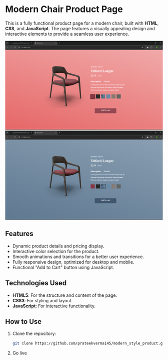 # Modern Chair Product Page

This is a fully functional product page for a modern chair, built with **HTML**, **CSS**, and **JavaScript**. The page features a visually appealing design and interactive elements to provide a seamless user experience.

![Preview](./images//ss1.png)
![Preview](./images//ss2.png)
## Features

- Dynamic product details and pricing display.
- Interactive color selection for the product.
- Smooth animations and transitions for a better user experience.
- Fully responsive design, optimized for desktop and mobile.
- Functional "Add to Cart" button using JavaScript.

## Technologies Used

- **HTML5**: For the structure and content of the page.
- **CSS3**: For styling and layout.
- **JavaScript**: For interactive functionality.

## How to Use

1. Clone the repository:
   ```bash
   git clone https://github.com/prateekverma145/modern_style_product.git
2. Go live 

